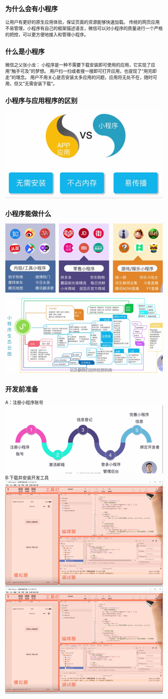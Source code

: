 ## 为什么会有小程序
让用户有更好的原生应用体验，保证页面的资源能够快速加载。
传统的网页应用不易管理，小程序有自己的框架描述语言，微信可以对小程序的质量进行一个严格的把控，可以更方便地接入和管理小程序。

## 什么是小程序
微信之父张小龙：
小程序是一种不需要下载安装即可使用的应用，它实现了应用“触手可及”的梦想。
用户扫一扫或者搜一搜即可打开应用，也提现了“用完即走”的理念。
用户不用关心是否安装太多应用的问题，应用将无处不在，随时可用，但又”无需安装下载“。

## 小程序与应用程序的区别
![小程序与应用程序区别](https://github.com/liuyanliang2015/BertNote/blob/master/pics/mini-vs-app.png)

## 小程序能做什么
![小程序能做什么](https://github.com/liuyanliang2015/BertNote/blob/master/pics/mini-do1.png)

![小程序能做什么](https://github.com/liuyanliang2015/BertNote/blob/master/pics/mini-do2.png)


## 开发前准备
A：注册小程序账号<br>
![开发准备](https://github.com/liuyanliang2015/BertNote/blob/master/pics/mini-todo.png) <br>
B:下载并安装开发工具 <br>
![开发准备](https://github.com/liuyanliang2015/BertNote/blob/master/pics/mini-ide.png) <br>
![开发准备](https://github.com/liuyanliang2015/BertNote/blob/master/pics/mini-ide.png)









